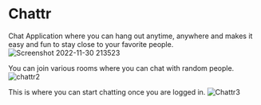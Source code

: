 # Chattr
Chat Application where you can hang out anytime, anywhere and makes it easy and fun to stay close to your favorite people.
![Screenshot 2022-11-30 213523](https://user-images.githubusercontent.com/65888696/204812566-346de2ee-13c1-4573-b605-c7c1c716ddca.png)

You can join various rooms where you can chat with random people.
![chattr2](https://user-images.githubusercontent.com/65888696/204812609-6c5f15cb-0530-4888-8c47-9abd20e4c8e3.png)

This is where you can start chatting once you are logged in.
![Chattr3](https://user-images.githubusercontent.com/65888696/204812637-cba00769-2d57-4b8f-a9fa-54059be2da54.png)
